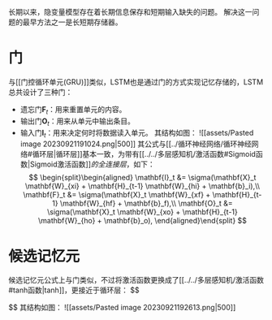 长期以来，隐变量模型存在着长期信息保存和短期输入缺失的问题。 解决这一问题的最早方法之一是长短期存储器。

# 门
与[[门控循环单元(GRU)]]类似，LSTM也是通过门的方式实现记忆存储的，LSTM总共设计了三种门：
- 遗忘门$\mathbf{F}_t$：用来重置单元的内容。
- 输出门$\mathbf{O}_t$：用来从单元中输出条目。
- 输入门$\mathbf{I}_t$：用来决定何时将数据读入单元。
其结构如图：
![[assets/Pasted image 20230921191024.png|500]]
其公式与[[../循环神经网络/循环神经网络#循环层|循环层]]基本一致，为带有[[../../多层感知机/激活函数#Sigmoid函数|Sigmoid激活函数]]*的全连接层*，如下：
$$
\begin{split}\begin{aligned}
\mathbf{I}_t &= \sigma(\mathbf{X}_t \mathbf{W}_{xi} + \mathbf{H}_{t-1} \mathbf{W}_{hi} + \mathbf{b}_i),\\
\mathbf{F}_t &= \sigma(\mathbf{X}_t \mathbf{W}_{xf} + \mathbf{H}_{t-1} \mathbf{W}_{hf} + \mathbf{b}_f),\\
\mathbf{O}_t &= \sigma(\mathbf{X}_t \mathbf{W}_{xo} + \mathbf{H}_{t-1} \mathbf{W}_{ho} + \mathbf{b}_o),
\end{aligned}\end{split}
$$
# 候选记忆元
候选记忆元公式上与门类似，不过将激活函数更换成了[[../../多层感知机/激活函数#tanh函数|tanh]]，更接近于循环层：
$$

$$
其结构如图：
![[assets/Pasted image 20230921192613.png|500]]